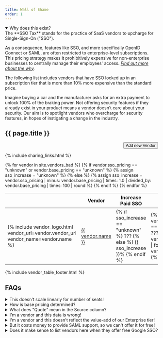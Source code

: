 ```yaml
---
title: Wall of Shame
order: 1
---
```


<script type="text/javascript">
document.addEventListener("DOMContentLoaded", function(event) {
  setTimeout(function() {
    setInitialSortByColumnNo(2);
    setInitialSortByColumnNo(2);
  }, 200);
});
</script>

<details open>
<summary>
Why does this exist?
</summary>
The **SSO Tax** stands for the practice of SaaS vendors to upcharge for Single-Sign-On ("SSO"). 

As a consequence, features like SSO, and more specifically OpenID Connect or SAML, are often restricted to enterprise-level subscriptions. This pricing strategy makes it prohibitively expensive for non-enterprise businesses to centrally manage their employees' access. *[Find out more about the why](/why).*

The following list includes vendors that have SSO locked up in an subscription tier that is more than 10% more expensive than the standard price.

Imagine buying a car and the manufacturer asks for an extra payment to unlock 100% of the braking power. Not offering security features if they already exist in your product means a vendor doesn’t care about your security. Our aim is to spotlight vendors who overcharge for security features, in hopes of instigating a change in the industry.
</details>

## {{ page.title }}

<div style="text-align: right;" markdown="0">
  <a href="{{ site.github_url }}/issues/new?template=new-bad-vendor.md" target="_blank"><button>Add new Vendor</button></a>
</div>

{% include sharing_links.html %}
<div class="table-wrapper">
  <table class="sortable">
    <thead>
      <tr>
        <th class="sorttable_nosort"></th>
        <th>Vendor</th>
        <th>Increase Paid SSO</th>
        <th>Base Pricing</th>
        <th>Paid SSO Pricing</th>
        <th>Pricing Scheme</th>
        <th>Free SSO Providers</th>
        <th>Notes</th>
        <th>Source</th>
        <th>Updated</th>
        <th class="sorttable_nosort"></th>
      </tr>
    </thead>
    <tbody>
      {% for vendor in site.vendors_bad %}
        {% if vendor.sso_pricing == "unknown" or vendor.base_pricing == "unknown" %}
          {% assign sso_increase = "unknown" %}
        {% else %}
          {% assign sso_increase = vendor.sso_pricing | minus: vendor.base_pricing | times: 1.0 | divided_by: vendor.base_pricing | times: 100 | round %}
        {% endif %}
        <tr>
          <td class="actions">
            {% include vendor_logo.html vendor_url=vendor.vendor_url vendor_name=vendor.name %}
          </td>
          <td><a href="{{ vendor.vendor_url }}" target="_blank">{{ vendor.name }}</a></td>
          <td sorttable_customkey="{{ sso_increase }}">
            {% if sso_increase == "unknown" %}
              ???
            {% else %}
              {{ sso_increase }}%
            {% endif %}
          </td>
          <td sorttable_customkey="{{ vendor.base_pricing }}">
            {% if vendor.base_pricing == "unknown" %}
              ???
            {% else %}
              {{ vendor.base_pricing | format: vendor.currency}}
            {% endif %}
          </td>
          <td sorttable_customkey="{{ vendor.sso_pricing }}">
            {% if vendor.sso_pricing == "unknown" %}
              ???
            {% else %}
              {{ vendor.sso_pricing | format: vendor.currency}}
            {% endif %}
          </td>
          <td>{{ vendor.pricing_scheme }}</td>
          <td style="text-align: center;">
            {% include vendor_free_sso_providers.html providers=vendor.free_sso_providers %}
          </td>
          <td style="font-size: 0.7em;">
            <div class="tooltip">{{ vendor.notes | truncate: 25 }}
              <span class="tooltiptext">{{ vendor.notes }}</span>
            </div>
          </td>
          <td>
            {% include vendor_pricing_sources.html pricing_sources=vendor.pricing_sources %}
          </td>
          <td>{{ vendor.updated_at }}</td>
          <td class="actions">
            {% include vendor_edit_link.html vendor_path=vendor.path vendor_name=vendor.name %}
          </td>
        </tr>
      {% endfor %}
    </tbody>
  </table>
</div>

{% include vendor_table_footer.html %}

## FAQs

<details>
<summary>
This doesn't scale linearly for number of seats!
</summary>
Correct. Since we don't know who's reading the page, it's easiest to just assume a team with no volume discount.
</details>

<details>
<summary>
How is base pricing determined?
</summary>
We disregard free tier pricing, as we can assume these aren't intended for long term business customer use. We also disregard "single person" pricing, under the assumption that we're looking on behalf of a team of 5, 10, or more people.
</details>

<details>
<summary>
What does "Quote" mean in the Source column?
</summary>
If a vendor doesn't list pricing but a user has submitted pricing based on a quote, it can be included here. If a vendor feels that their actual pricing is inaccurately reflected by this quote, feel free open an issue on Github.
</details>

<details>
<summary>
I'm a vendor and this data is wrong!
</summary>
Please feel free to submit a PR to this page.
</details>

<details>
<summary>
I'm a vendor and this doesn't reflect the value-add of our Enterprise tier!
</summary>
That's the point. Decouple your security features from your value-added services. They should be priced separately.
</details>

<details>
<summary>
But it costs money to provide SAML support, so we can't offer it for free!
</summary>
While I'd like people to really consider it a <em>bare minimum</em> feature for business SaaS, I'm OK with it costing a little extra to cover maintenance costs. If your SSO support is a 10% price hike, you're not on this list. But these percentage increases are not maintenance costs, they're revenue generation because you know your customers have no good options.
</details>

<details>
<summary>
Does it make sense to list vendors here when they offer free Google SSO?
</summary>
Yes, it's about all vendors that lock up any SSO. Because SSO should be available for everybody not just for Google users.
</details>
